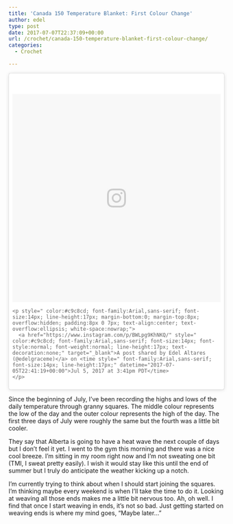 ```yaml
---
title: 'Canada 150 Temperature Blanket: First Colour Change'
author: edel
type: post
date: 2017-07-07T22:37:09+00:00
url: /crochet/canada-150-temperature-blanket-first-colour-change/
categories:
  - Crochet

---
```

<blockquote class="instagram-media" data-instgrm-version="7" style=" background:#FFF; border:0; border-radius:3px; box-shadow:0 0 1px 0 rgba(0,0,0,0.5),0 1px 10px 0 rgba(0,0,0,0.15); margin: 1px; max-width:658px; padding:0; width:99.375%; width:-webkit-calc(100% - 2px); width:calc(100% - 2px);">
  <div style="padding:8px;">
    <div style=" background:#F8F8F8; line-height:0; margin-top:40px; padding:50.0% 0; text-align:center; width:100%;">
      <div style=" background:url(data:image/png;base64,iVBORw0KGgoAAAANSUhEUgAAACwAAAAsCAMAAAApWqozAAAABGdBTUEAALGPC/xhBQAAAAFzUkdCAK7OHOkAAAAMUExURczMzPf399fX1+bm5mzY9AMAAADiSURBVDjLvZXbEsMgCES5/P8/t9FuRVCRmU73JWlzosgSIIZURCjo/ad+EQJJB4Hv8BFt+IDpQoCx1wjOSBFhh2XssxEIYn3ulI/6MNReE07UIWJEv8UEOWDS88LY97kqyTliJKKtuYBbruAyVh5wOHiXmpi5we58Ek028czwyuQdLKPG1Bkb4NnM+VeAnfHqn1k4+GPT6uGQcvu2h2OVuIf/gWUFyy8OWEpdyZSa3aVCqpVoVvzZZ2VTnn2wU8qzVjDDetO90GSy9mVLqtgYSy231MxrY6I2gGqjrTY0L8fxCxfCBbhWrsYYAAAAAElFTkSuQmCC); display:block; height:44px; margin:0 auto -44px; position:relative; top:-22px; width:44px;">
      </div>
    </div>
    
    <p style=" color:#c9c8cd; font-family:Arial,sans-serif; font-size:14px; line-height:17px; margin-bottom:0; margin-top:8px; overflow:hidden; padding:8px 0 7px; text-align:center; text-overflow:ellipsis; white-space:nowrap;">
      <a href="https://www.instagram.com/p/BWLpg9KhNKQ/" style=" color:#c9c8cd; font-family:Arial,sans-serif; font-size:14px; font-style:normal; font-weight:normal; line-height:17px; text-decoration:none;" target="_blank">A post shared by Edel Altares (@edelgraceme)</a> on <time style=" font-family:Arial,sans-serif; font-size:14px; line-height:17px;" datetime="2017-07-05T22:41:19+00:00">Jul 5, 2017 at 3:41pm PDT</time>
    </p>
  </div>
</blockquote>



Since the beginning of July, I&#8217;ve been recording the highs and lows of the daily temperature through granny squares. The middle colour represents the low of the day and the outer colour represents the high of the day. The first three days of July were roughly the same but the fourth was a little bit cooler.

They say that Alberta is going to have a heat wave the next couple of days but I don&#8217;t feel it yet. I went to the gym this morning and there was a nice cool breeze. I&#8217;m sitting in my room right now and I&#8217;m not sweating one bit (TMI, I sweat pretty easily). I wish it would stay like this until the end of summer but I truly do anticipate the weather kicking up a notch.

I&#8217;m currently trying to think about when I should start joining the squares. I&#8217;m thinking maybe every weekend is when I&#8217;ll take the time to do it. Looking at weaving all those ends makes me a little bit nervous too. Ah, oh well. I find that once I start weaving in ends, it&#8217;s not so bad. Just getting started on weaving ends is where my mind goes, &#8220;Maybe later&#8230;&#8221;